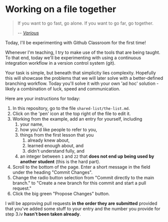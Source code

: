 # Working on a file together

> If you want to go fast, go alone. If you want to go far, go together.
>
> -- <cite>[Various](https://andrewwhitby.com/2020/12/25/if-you-want-to-go-fast/)</cite>

Today, I'll be experimenting with Github Classroom for the first time!

Whenever I'm teaching, I try to make use of the tools that are being taught. To that end, today we'll be experimenting with using a continuous integration workflow in a version control system (git). 

Your task is simple, but beneath that simplicity lies complexity. Hopefully this will showcase the problems that we will later solve with a better-defined branching workflow. Today you'll solve it with your own 'ad hoc' solution - likely a combination of luck, speed and communication.

Here are your instructions for today:

1. In this repository, go to the file `shared-list/the-list.md`.
2. Click on the 'pen' icon at the top right of the file to edit it.
3. Working from the example, add an entry for yourself, including 
    1. your name, 
    2. how you'd like people to refer to you, 
    3. things from the first lesson that you 
        1. already knew about,
        2. learned enough about, and
        3. didn't understand fully, and
    4. an integer between `1` and `22` that **does not end up being used by another student** (this is the hard part).
5. Scroll to the bottom of the page. Enter a short message in the field under the heading "Commit Changes".
6. Change the radio button selection from "Commit directly to the main branch." to "Create a new branch for this commit and start a pull request."
7. Click the big green "Propose Changes" button.

I will be approving pull requests **in the order they are submitted** provided that you've added some stuff to your entry and the number you provide for step 3.iv **hasn't been taken already**. 

